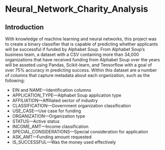 # Neural_Network_Charity_Analysis
## Introduction
With knowledge of machine learning and neural networks, this project was to create a binary classifier that is capable of predicting whether applicants will be successful if funded by Alphabet Soup. From Alphabet Soup’s business team, a dataset with a CSV containing more than 34,000 organizations that have received funding from Alphabet Soup over the years will be asseted using Pandas, Scikit-learn, and Tensorflow with a goal of over 75% accuracy in predicting success. Within this dataset are a number of columns that capture metadata about each organization, such as the following:

- EIN and NAME—Identification columns
- APPLICATION_TYPE—Alphabet Soup application type
- AFFILIATION—Affiliated sector of industry
- CLASSIFICATION—Government organization classification
- USE_CASE—Use case for funding
- ORGANIZATION—Organization type
- STATUS—Active status
- INCOME_AMT—Income classification
- SPECIAL_CONSIDERATIONS—Special consideration for application
- ASK_AMT—Funding amount requested
- IS_SUCCESSFUL—Was the money used effectively
